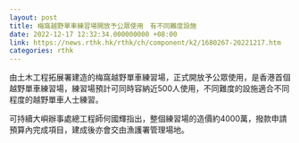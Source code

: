 ```yaml
---
layout: post
title: 梅窩越野單車練習場開放予公眾使用　有不同難度設施
date: 2022-12-17 12:32:34.000000000 +08:00
link: https://news.rthk.hk/rthk/ch/component/k2/1680267-20221217.htm
categories: rthk
---
```


由土木工程拓展署建造的梅窩越野單車練習場，正式開放予公眾使用，是香港首個越野單車練習場，練習場預計可同時容納近500人使用，不同難度的設施適合不同程度的越野單車人士練習。

可持續大嶼辦事處總工程師何國輝指出，整個練習場的造價約4000萬，撥款申請預算內完成項目，建成後亦會交由漁護署管理場地。
